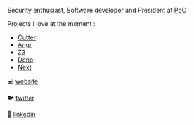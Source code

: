 Security enthusiast, Software developer and President at [PoC](https://github.com/PoCFrance)

Projects I love at the moment :
* [Cutter](https://github.com/radareorg/cutter)
* [Angr](https://github.com/angr/angr)
* [Z3](https://github.com/Z3Prover/z3)
* [Deno](https://github.com/denoland/deno)
* [Next](https://github.com/vercel/next.js/)


:computer: [website](https://pwnh4.com)

:bird: [twitter](https://twitter.com/pwnh4)

:briefcase: [linkedin](https://www.linkedin.com/in/loicttn/)
